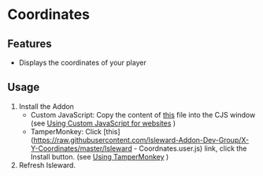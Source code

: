 # Coordinates
## Features
* Displays the coordinates of your player

## Usage
1. Install the Addon
    * Custom JavaScript: Copy the content of [this](https://raw.githubusercontent.com/Isleward-Addon-Dev-Group/MapAddon/master/coordnates.js) file into the CJS window (see [Using Custom JavaScript for websites](http://isleward.wikia.com/wiki/Loading_Addons_using_Custom_JavaScript_for_Websites) )
    * TamperMonkey: Click [this](https://raw.githubusercontent.com/Isleward-Addon-Dev-Group/X-Y-Coordinates/master/Isleward - Coordnates.user.js) link, click the Install button. (see [Using TamperMonkey](http://isleward.wikia.com/wiki/Loading_Addons_using_TamperMonkey) ) 
1. Refresh Isleward.


